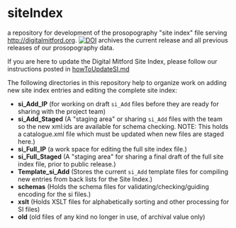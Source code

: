 # siteIndex
a repository for development of the prosopography "site index" file serving <http://digitalmitford.org>. 
[![DOI](https://zenodo.org/badge/DOI/10.5281/zenodo.3464076.svg)](https://doi.org/10.5281/zenodo.3464076) archives the current release and all previous releases of our prosopography data.

If you are here to update the Digital Mitford Site Index, please follow our instructions posted in [howToUpdateSI.md](howToUpdateSI.md)

The following directories in this repository help to organize work on adding new site index entries and editing the complete site index:

* **si_Add_IP** (for working on draft `si_Add` files before they are ready for sharing with the project team)
* **si_Add_Staged** (A "staging area" or sharing `si_Add` files with the team so the new xml:ids are available for schema checking. NOTE: This holds a catalogue.xml file which must be updated when new files are staged here.)
* **si_Full_IP** (a work space for editing the full site index file.)
* **si_Full_Staged** (A "staging area" for sharing a final draft of the full site index file, prior to public release.)
* **Template_si_Add** (Stores the current `si_Add` template files for compiling new entries from back lists for the Site Index.)
* **schemas** (Holds the schema files for validating/checking/guiding encoding for the si files.)
* **xslt** (Holds XSLT files for alphabetically sorting and other processing for SI files) 
* **old** (old files of any kind no longer in use, of archival value only)

